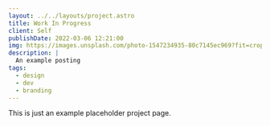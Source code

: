 ```yaml
---
layout: ../../layouts/project.astro
title: Work In Progress
client: Self
publishDate: 2022-03-06 12:21:00
img: https://images.unsplash.com/photo-1547234935-80c7145ec969?fit=crop&w=1400&h=700&q=75
description: |
  An example posting
tags:
  - design
  - dev
  - branding
---
```


This is just an example placeholder project page.

